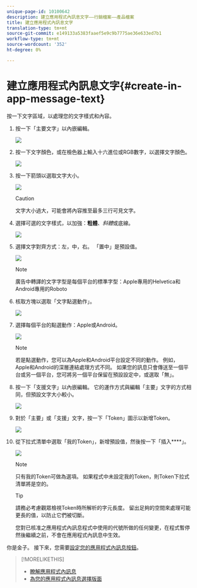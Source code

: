 ```yaml
---
unique-page-id: 10100642
description: 建立應用程式內訊息文字——行銷檔案——產品檔案
title: 建立應用程式內訊息文字
translation-type: tm+mt
source-git-commit: e149133a5383faaef5e9c9b7775ae36e633ed7b1
workflow-type: tm+mt
source-wordcount: '352'
ht-degree: 0%

---
```



# 建立應用程式內訊息文字{#create-in-app-message-text}

按一下文字區域，以處理您的文字樣式和內容。

1. 按一下「主要文字」以內嵌編輯。

   ![](assets/image2016-5-6-9-3a56-3a56.png)

1. 按一下文字顏色，或在檢色器上輸入十六進位或RGB數字，以選擇文字顏色。

   ![](assets/image2016-5-6-9-3a59-3a1.png)

1. 按一下箭頭以選取文字大小。

   ![](assets/image2016-5-6-10-3a6-3a51.png)

   >[!CAUTION]
   >
   >文字大小過大，可能會將內容推至最多三行可見文字。

1. 選擇可選的文字樣式，以加強：**粗體**、*斜體*&#x200B;或底線。

   ![](assets/image2016-5-6-10-3a15-3a32.png)

1. 選擇文字對齊方式：左，中，右。 「置中」是預設值。

   ![](assets/image2016-5-6-10-3a18-3a45.png)

   >[!NOTE]
   >
   >廣告中轉譯的文字字型是每個平台的標準字型：Apple專用的Helvetica和Android專用的Roboto

1. 核取方塊以選取「文字點選動作」。

   ![](assets/image2016-5-6-10-3a20-3a41.png)

1. 選擇每個平台的點選動作：Apple或Android。

   ![](assets/image2016-5-6-10-3a22-3a12.png)

   >[!NOTE]
   >
   >若是點選動作，您可以為Apple和Android平台設定不同的動作。 例如，Apple和Android的深層連結處理方式不同。 如果您的訊息只會傳送至一個平台或另一個平台，您可將另一個平台保留在預設設定中，或選取「無」。

1. 按一下「支援文字」以內嵌編輯。 它的運作方式與編輯「主要」文字的方式相同，但預設文字大小較小。

   ![](assets/image2016-5-6-10-3a26-3a27.png)

1. 對於「主要」或「支援」文字，按一下「Token」圖示以新增Token。

   ![](assets/image2016-5-6-10-3a29-3a2.png)

1. 從下拉式清單中選取「我的Token」，新增預設值，然後按一下「插入&#x200B;****」。

   ![](assets/mytoken.png)

   >[!NOTE]
   >
   >只有我的Token可做為選項。 如果程式中未設定我的Token，則Token下拉式清單將是空的。

   >[!TIP]
   >
   >請務必考慮觀眾檢視Token時所解析的字元長度。 留出足夠的空間來處理可能更長的值，以防止它們被切斷。

   您對已核准之應用程式內訊息程式中使用的代號所做的任何變更，在程式暫停然後繼續之前，不會在應用程式內訊息中生效。

你是金子。 接下來，您需要[設定您的應用程式內訊息按鈕](set-up-the-in-app-message-button.md)。

>[!MORELIKETHIS]
>
>* [瞭解應用程式內訊息](../../../../product-docs/mobile-marketing/in-app-messages/understanding-in-app-messages.md)
>* [為您的應用程式內訊息選擇版面](choose-a-layout-for-your-in-app-message.md)

>



